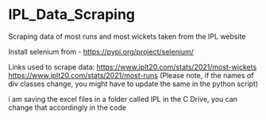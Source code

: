 # IPL_Data_Scraping
Scraping data of most runs and most wickets taken from the IPL website

Install selenium from - https://pypi.org/project/selenium/

Links used to scrape data: 
  https://www.iplt20.com/stats/2021/most-wickets
  https://www.iplt20.com/stats/2021/most-runs
  (Please note, if the names of div classes change, you might have to update the same in the python script)
 
i am saving the excel files in a folder called IPL in the C Drive, you can change that accordingly in the code
  
 
